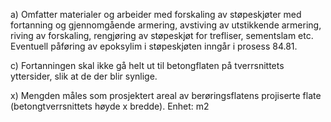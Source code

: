 a) Omfatter materialer og arbeider med forskaling av støpeskjøter med fortanning og gjennomgående armering, avstiving av utstikkende armering, riving av forskaling, rengjøring av støpeskjøt for trefliser, sementslam etc. Eventuell påføring av epoksylim i støpeskjøten inngår i prosess 84.81.

c) Fortanningen skal ikke gå helt ut til betongflaten på tverrsnittets yttersider, slik at de der blir synlige.

x) Mengden måles som prosjektert areal av berøringsflatens projiserte flate (betongtverrsnittets høyde x bredde). Enhet: m2

